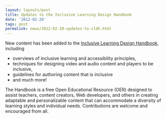 ```yaml
---
layout: layouts/post
title: Updates to the Inclusive Learning Design Handbook
date: '2012-02-28'
tags: post
permalink: news/2012-02-28-updates-to-ildh.html
---
```

New content has been added to the
[Inclusive Learning Design Handbook](http://handbook.floeproject.org), including

- overviews of inclusive learning and accessibility principles,
- techniques for designing video and audio content and players to be inclusive,
- guidelines for authoring content that is inclusive
- and much more!

The Handbook is a free Open Educational Resource (OER) designed to assist teachers,
content creators, Web developers, and others in creating adaptable and
personalizable content that can accommodate a diversity of learning
styles and individual needs. Contributions are welcome and encouraged from all.
